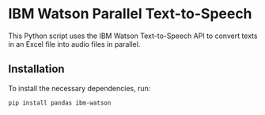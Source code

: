 # IBM Watson Parallel Text-to-Speech

This Python script uses the IBM Watson Text-to-Speech API to convert texts in an Excel file into audio files in parallel.

## Installation

To install the necessary dependencies, run:

```bash
pip install pandas ibm-watson
